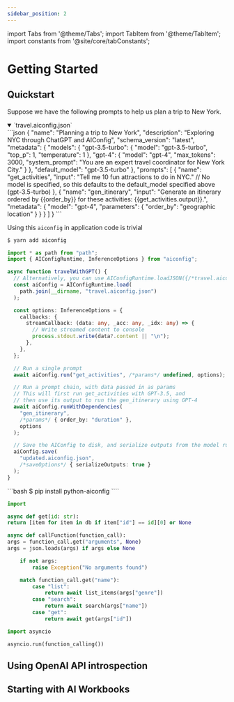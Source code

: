 ```yaml
---
sidebar_position: 2
---
```


import Tabs from '@theme/Tabs';
import TabItem from '@theme/TabItem';
import constants from '@site/core/tabConstants';

# Getting Started

## Quickstart

Suppose we have the following prompts to help us plan a trip to New York.

<details open>
<summary>`travel.aiconfig.json`</summary>
```json
{
  "name": "Planning a trip to New York",
  "description": "Exploring NYC through ChatGPT and AIConfig",
  "schema_version": "latest",
  "metadata": {
    "models": {
      "gpt-3.5-turbo": {
        "model": "gpt-3.5-turbo",
        "top_p": 1,
        "temperature": 1
      },
      "gpt-4": {
        "model": "gpt-4",
        "max_tokens": 3000,
        "system_prompt": "You are an expert travel coordinator for New York City."
      }
    },
    "default_model": "gpt-3.5-turbo"
  },
  "prompts": [
    {
      "name": "get_activities",
      "input": "Tell me 10 fun attractions to do in NYC."
      // No model is specified, so this defaults to the default_model specified above (gpt-3.5-turbo)
    },
    {
      "name": "gen_itinerary",
      "input": "Generate an itinerary ordered by {{order_by}} for these activities: {{get_activities.output}}.",
      "metadata": {
        "model": "gpt-4",
        "parameters": {
          "order_by": "geographic location"
        }
      }
    }
  ]
}
```

</details>

Using this `aiconfig` in application code is trivial

<Tabs groupId="aiconfig-language" queryString defaultValue={constants.defaultAIConfigLanguage} values={constants.aiConfigLanguages}>
<TabItem value="node">

```bash
$ yarn add aiconfig
```

```typescript title="app.ts"
import * as path from "path";
import { AIConfigRuntime, InferenceOptions } from "aiconfig";

async function travelWithGPT() {
  // Alternatively, you can use AIConfigRuntime.loadJSON({/*travel.aiconfig.json contents*/})
  const aiConfig = AIConfigRuntime.load(
    path.join(__dirname, "travel.aiconfig.json")
  );

  const options: InferenceOptions = {
    callbacks: {
      streamCallback: (data: any, _acc: any, _idx: any) => {
        // Write streamed content to console
        process.stdout.write(data?.content || "\n");
      },
    },
  };

  // Run a single prompt
  await aiConfig.run("get_activities", /*params*/ undefined, options);

  // Run a prompt chain, with data passed in as params
  // This will first run get_activities with GPT-3.5, and
  // then use its output to run the gen_itinerary using GPT-4
  await aiConfig.runWithDependencies(
    "gen_itinerary",
    /*params*/ { order_by: "duration" },
    options
  );

  // Save the AIConfig to disk, and serialize outputs from the model run too
  aiConfig.save(
    "updated.aiconfig.json",
    /*saveOptions*/ { serializeOutputs: true }
  );
}
```

</TabItem>
<TabItem value="python">
```bash
$ pip install python-aiconfig
````

```python
import

async def get(id: str):
return [item for item in db if item["id"] == id][0] or None

async def callFunction(function_call):
args = function_call.get("arguments", None)
args = json.loads(args) if args else None

    if not args:
        raise Exception("No arguments found")

    match function_call.get("name"):
        case "list":
            return await list_items(args["genre"])
        case "search":
            return await search(args["name"])
        case "get":
            return await get(args["id"])

import asyncio

asyncio.run(function_calling())

```

</TabItem>
</Tabs>

## Using OpenAI API introspection

## Starting with AI Workbooks

```

```
